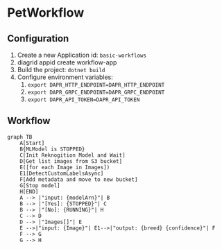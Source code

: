 # PetWorkflow

## Configuration

1. Create a new Application id: `basic-workflows`
1.	diagrid appid create workflow-app
1. Build the project: `dotnet build`
1. Configure environment variables:
	1. `export DAPR_HTTP_ENDPOINT=DAPR_HTTP_ENDPOINT`
	1. `export DAPR_GRPC_ENDPOINT=DAPR_GRPC_ENDPOINT`
	1. `export DAPR_API_TOKEN=DAPR_API_TOKEN`


## Workflow

```mermaid
graph TB
    A[Start]
    B{MLModel is STOPPED}
    C[Init Reknogition Model and Wait]
    D[Get list images from S3 bucket]
    E([for each Image in Images])
    E1[DetectCustomLabelsAsync]
    F[Add metadata and move to new bucket]
    G[Stop model]
    H[END]
    A --> |"input: {modelArn}"| B
    B --> |"[Yes]: {STOPPED}"| C
    B --> |"[No]: {RUNNING}"| H
    C --> D
    D --> |"Images[]"| E
    E -->|"input: {Image}"| E1-->|"output: {breed} {confidence}"| F
    F --> G
    G --> H
```
